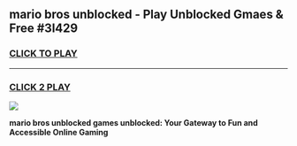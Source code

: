 
## mario bros unblocked - Play Unblocked Gmaes & Free #3l429
<h3>
<a href="https://news.freeplayer.one?title=mario_bros_unblocked&ref=26F">CLICK TO PLAY</a></h3>
<hr>

<h3>
<a href="https://news.freeplayer.one?title=mario_bros_unblocked&ref=26F">CLICK 2 PLAY</a>
  
</h3>

<a href="https://news.freeplayer.one?title=mario_bros_unblocked&ref=26F/"><img src="https://clearcache.store/games.png"></a>


**mario bros unblocked games unblocked: Your Gateway to Fun and Accessible Online Gaming**
